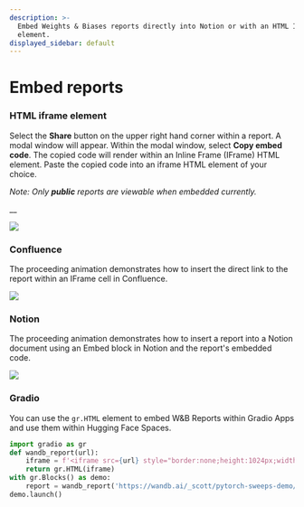 ```yaml
---
description: >-
  Embed Weights & Biases reports directly into Notion or with an HTML IFrame
  element.
displayed_sidebar: default
---
```


# Embed reports

<head>
  <title>Embed reports into popular applications.</title>
</head>


### HTML iframe element

Select the **Share** button on the upper right hand corner within a report. A modal window will appear. Within the modal window, select **Copy embed code**. The copied code will render within an Inline Frame (IFrame)  HTML element. Paste the copied code into an iframe HTML element of your choice.

_Note: Only **public** reports are viewable when embedded currently._

__

![](@site/static/images/reports/get_embed_url.gif)

### Confluence

The proceeding animation demonstrates how to insert the direct link to the report within an IFrame cell in Confluence.

![](@site/static/images/reports/embed_iframe_confluence.gif)

### Notion

The proceeding animation demonstrates how to insert a report into a Notion document using an Embed block in Notion and the report's embedded code.

![](@site/static/images/reports/embed_iframe_notion.gif)

### Gradio

You can use the `gr.HTML` element to embed W&B Reports within Gradio Apps and use them within Hugging Face Spaces.

```python
import gradio as gr
def wandb_report(url):
    iframe = f'<iframe src={url} style="border:none;height:1024px;width:100%">'
    return gr.HTML(iframe)
with gr.Blocks() as demo:
    report = wandb_report('https://wandb.ai/_scott/pytorch-sweeps-demo/reports/loss-22-10-07-16-00-17---VmlldzoyNzU2NzAx')
demo.launch()
```

##
